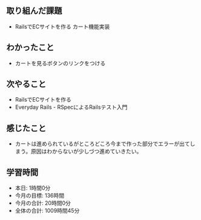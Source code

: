 ## 取り組んだ課題
- RailsでECサイトを作る カート機能実装
## わかったこと
- カートを見るボタンのリンクをつける
## 次やること
- RailsでECサイトを作る
- Everyday Rails - RSpecによるRailsテスト入門
## 感じたこと
- カートは進められているがところどころ今まで作った部分でエラーが出てしまう。原因はわからないが少しづつ進めていきたい。
## 学習時間
- 本日: 1時間0分
- 今月の目標: 136時間
- 今月の合計: 20時間0分
- 全体の合計: 1009時間45分
